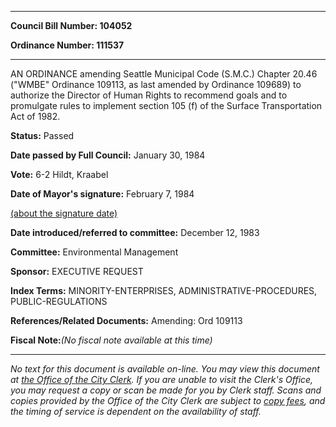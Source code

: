 

********

**Council Bill Number: 104052**
   
**Ordinance Number: 111537**
********

 AN ORDINANCE amending Seattle Municipal Code (S.M.C.) Chapter 20.46 ("WMBE" Ordinance 109113, as last amended by Ordinance 109689) to authorize the Director of Human Rights to recommend goals and to promulgate rules to implement section 105 (f) of the Surface Transportation Act of 1982.

**Status:** Passed
   
**Date passed by Full Council:** January 30, 1984
   
**Vote:** 6-2 Hildt, Kraabel
   
**Date of Mayor's signature:** February 7, 1984
   
[(about the signature date)](/~public/approvaldate.htm)
   
   
   
**Date introduced/referred to committee:** December 12, 1983
   
**Committee:** Environmental Management
   
**Sponsor:** EXECUTIVE REQUEST
   
   
**Index Terms:** MINORITY-ENTERPRISES, ADMINISTRATIVE-PROCEDURES, PUBLIC-REGULATIONS

**References/Related Documents:** Amending: Ord 109113

**Fiscal Note:**_(No fiscal note available at this time)_
********

_No text for this document is available on-line. You may view this document at [the Office of the City Clerk](http://www.seattle.gov/leg/clerk/contactUs.htm). If you are unable to visit the Clerk's Office, you may request a copy or scan be made for you by Clerk staff. Scans and copies provided by the Office of the City Clerk are subject to [copy fees](http://clerk.seattle.gov/~public/clerkfees.htm), and the timing of service is dependent on the availability of staff._

